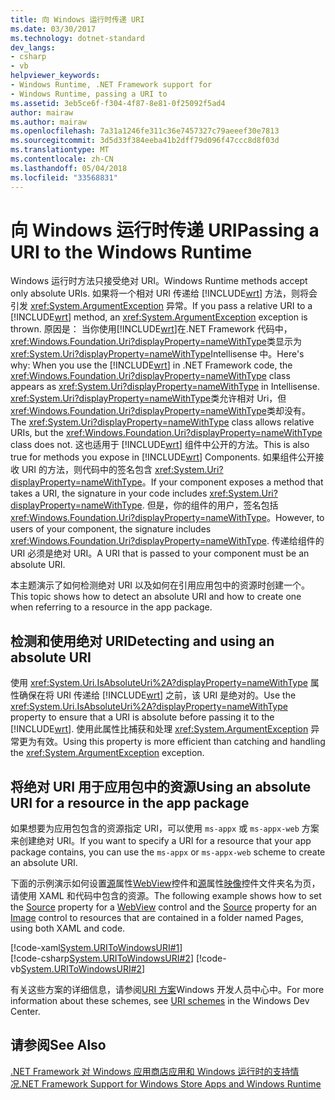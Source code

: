 ```yaml
---
title: 向 Windows 运行时传递 URI
ms.date: 03/30/2017
ms.technology: dotnet-standard
dev_langs:
- csharp
- vb
helpviewer_keywords:
- Windows Runtime, .NET Framework support for
- Windows Runtime, passing a URI to
ms.assetid: 3eb5ce6f-f304-4f87-8e81-0f25092f5ad4
author: mairaw
ms.author: mairaw
ms.openlocfilehash: 7a31a1246fe311c36e7457327c79aeeef30e7813
ms.sourcegitcommit: 3d5d33f384eeba41b2dff79d096f47ccc8d8f03d
ms.translationtype: MT
ms.contentlocale: zh-CN
ms.lasthandoff: 05/04/2018
ms.locfileid: "33568831"
---
```

# <a name="passing-a-uri-to-the-windows-runtime"></a><span data-ttu-id="21bbc-102">向 Windows 运行时传递 URI</span><span class="sxs-lookup"><span data-stu-id="21bbc-102">Passing a URI to the Windows Runtime</span></span>
<span data-ttu-id="21bbc-103">Windows 运行时方法只接受绝对 URI。</span><span class="sxs-lookup"><span data-stu-id="21bbc-103">Windows Runtime methods accept only absolute URIs.</span></span> <span data-ttu-id="21bbc-104">如果将一个相对 URI 传递给 [!INCLUDE[wrt](../../../includes/wrt-md.md)] 方法，则将会引发 <xref:System.ArgumentException> 异常。</span><span class="sxs-lookup"><span data-stu-id="21bbc-104">If you pass a relative URI to a [!INCLUDE[wrt](../../../includes/wrt-md.md)] method, an <xref:System.ArgumentException> exception is thrown.</span></span> <span data-ttu-id="21bbc-105">原因是： 当你使用[!INCLUDE[wrt](../../../includes/wrt-md.md)]在.NET Framework 代码中，<xref:Windows.Foundation.Uri?displayProperty=nameWithType>类显示为<xref:System.Uri?displayProperty=nameWithType>Intellisense 中。</span><span class="sxs-lookup"><span data-stu-id="21bbc-105">Here's why: When you use the [!INCLUDE[wrt](../../../includes/wrt-md.md)] in .NET Framework code, the <xref:Windows.Foundation.Uri?displayProperty=nameWithType> class appears as <xref:System.Uri?displayProperty=nameWithType> in Intellisense.</span></span> <span data-ttu-id="21bbc-106"><xref:System.Uri?displayProperty=nameWithType>类允许相对 Uri，但<xref:Windows.Foundation.Uri?displayProperty=nameWithType>类却没有。</span><span class="sxs-lookup"><span data-stu-id="21bbc-106">The <xref:System.Uri?displayProperty=nameWithType> class allows relative URIs, but the <xref:Windows.Foundation.Uri?displayProperty=nameWithType> class does not.</span></span> <span data-ttu-id="21bbc-107">这也适用于 [!INCLUDE[wrt](../../../includes/wrt-md.md)] 组件中公开的方法。</span><span class="sxs-lookup"><span data-stu-id="21bbc-107">This is also true for methods you expose in [!INCLUDE[wrt](../../../includes/wrt-md.md)] Components.</span></span> <span data-ttu-id="21bbc-108">如果组件公开接收 URI 的方法，则代码中的签名包含 <xref:System.Uri?displayProperty=nameWithType>。</span><span class="sxs-lookup"><span data-stu-id="21bbc-108">If your component exposes a method that takes a URI, the signature in your code includes <xref:System.Uri?displayProperty=nameWithType>.</span></span> <span data-ttu-id="21bbc-109">但是，你的组件的用户，签名包括<xref:Windows.Foundation.Uri?displayProperty=nameWithType>。</span><span class="sxs-lookup"><span data-stu-id="21bbc-109">However, to users of your component, the signature includes <xref:Windows.Foundation.Uri?displayProperty=nameWithType>.</span></span> <span data-ttu-id="21bbc-110">传递给组件的 URI 必须是绝对 URI。</span><span class="sxs-lookup"><span data-stu-id="21bbc-110">A URI that is passed to your component must be an absolute URI.</span></span>  
  
 <span data-ttu-id="21bbc-111">本主题演示了如何检测绝对 URI 以及如何在引用应用包中的资源时创建一个。</span><span class="sxs-lookup"><span data-stu-id="21bbc-111">This topic shows how to detect an absolute URI and how to create one when referring to a resource in the app package.</span></span>  
  
## <a name="detecting-and-using-an-absolute-uri"></a><span data-ttu-id="21bbc-112">检测和使用绝对 URI</span><span class="sxs-lookup"><span data-stu-id="21bbc-112">Detecting and using an absolute URI</span></span>  
 <span data-ttu-id="21bbc-113">使用 <xref:System.Uri.IsAbsoluteUri%2A?displayProperty=nameWithType> 属性确保在将 URI 传递给 [!INCLUDE[wrt](../../../includes/wrt-md.md)] 之前，该 URI 是绝对的。</span><span class="sxs-lookup"><span data-stu-id="21bbc-113">Use the <xref:System.Uri.IsAbsoluteUri%2A?displayProperty=nameWithType> property to ensure that a URI is absolute before passing it to the [!INCLUDE[wrt](../../../includes/wrt-md.md)].</span></span> <span data-ttu-id="21bbc-114">使用此属性比捕获和处理 <xref:System.ArgumentException> 异常更为有效。</span><span class="sxs-lookup"><span data-stu-id="21bbc-114">Using this property is more efficient than catching and handling the <xref:System.ArgumentException> exception.</span></span>  
  
## <a name="using-an-absolute-uri-for-a-resource-in-the-app-package"></a><span data-ttu-id="21bbc-115">将绝对 URI 用于应用包中的资源</span><span class="sxs-lookup"><span data-stu-id="21bbc-115">Using an absolute URI for a resource in the app package</span></span>  
 <span data-ttu-id="21bbc-116">如果想要为应用包包含的资源指定 URI，可以使用 `ms-appx` 或 `ms-appx-web` 方案来创建绝对 URI。</span><span class="sxs-lookup"><span data-stu-id="21bbc-116">If you want to specify a URI for a resource that your app package contains, you can use the `ms-appx` or `ms-appx-web` scheme to create an absolute URI.</span></span>  
  
 <span data-ttu-id="21bbc-117">下面的示例演示如何设置[源](http://msdn.microsoft.com/library/windows/apps/xaml/windows.ui.xaml.controls.webview.source.aspx)属性[WebView](http://msdn.microsoft.com/library/windows/apps/xaml/windows.ui.xaml.controls.webview.aspx)控件和[源](http://msdn.microsoft.com/library/windows/apps/windows.ui.xaml.controls.image.source.aspx)属性[映像](http://msdn.microsoft.com/library/windows/apps/br242752.aspx)控件文件夹名为页，请使用 XAML 和代码中包含的资源。</span><span class="sxs-lookup"><span data-stu-id="21bbc-117">The following example shows how to set the [Source](http://msdn.microsoft.com/library/windows/apps/xaml/windows.ui.xaml.controls.webview.source.aspx) property for a [WebView](http://msdn.microsoft.com/library/windows/apps/xaml/windows.ui.xaml.controls.webview.aspx) control and the [Source](http://msdn.microsoft.com/library/windows/apps/windows.ui.xaml.controls.image.source.aspx) property for an [Image](http://msdn.microsoft.com/library/windows/apps/br242752.aspx) control to resources that are contained in a folder named Pages, using both XAML and code.</span></span>  
  
 [!code-xaml[System.URIToWindowsURI#1](../../../samples/snippets/csharp/VS_Snippets_CLR_System/system.uritowindowsuri/cs/mainpage.xaml#1)]  
[!code-csharp[System.URIToWindowsURI#2](../../../samples/snippets/csharp/VS_Snippets_CLR_System/system.uritowindowsuri/cs/mainpage.xaml.cs#2)]
[!code-vb[System.URIToWindowsURI#2](../../../samples/snippets/visualbasic/VS_Snippets_CLR_System/system.uritowindowsuri/vb/mainpage.xaml.vb#2)]  
  
 <span data-ttu-id="21bbc-118">有关这些方案的详细信息，请参阅[URI 方案](http://msdn.microsoft.com/library/windows/apps/jj655406.aspx)Windows 开发人员中心中。</span><span class="sxs-lookup"><span data-stu-id="21bbc-118">For more information about these schemes, see [URI schemes](http://msdn.microsoft.com/library/windows/apps/jj655406.aspx) in the Windows Dev Center.</span></span>  
  
## <a name="see-also"></a><span data-ttu-id="21bbc-119">请参阅</span><span class="sxs-lookup"><span data-stu-id="21bbc-119">See Also</span></span>  
 [<span data-ttu-id="21bbc-120">.NET Framework 对 Windows 应用商店应用和 Windows 运行时的支持情况</span><span class="sxs-lookup"><span data-stu-id="21bbc-120">.NET Framework Support for Windows Store Apps and Windows Runtime</span></span>](../../../docs/standard/cross-platform/support-for-windows-store-apps-and-windows-runtime.md)
